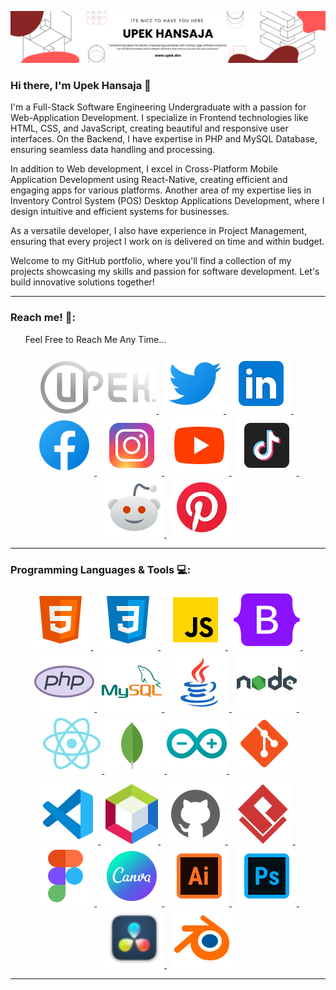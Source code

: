 ![Header](./res/bannerImg-Upek.png)

### Hi there, I'm Upek Hansaja 👋

<p>
I'm a Full-Stack Software Engineering Undergraduate with a passion for Web-Application Development. I specialize in Frontend technologies like HTML, CSS, and JavaScript, creating beautiful and responsive user interfaces. On the Backend, I have expertise in PHP and MySQL Database, ensuring seamless data handling and processing.

In addition to Web development, I excel in Cross-Platform Mobile Application Development using React-Native, creating efficient and engaging apps for various platforms. Another area of my expertise lies in Inventory Control System (POS) Desktop Applications Development, where I design intuitive and efficient systems for businesses.

As a versatile developer, I also have experience in Project Management, ensuring that every project I work on is delivered on time and within budget.

Welcome to my GitHub portfolio, where you'll find a collection of my projects showcasing my skills and passion for software development. Let's build innovative solutions together!

</p>

<hr>

### Reach me! 💬:

<div style="font-size:14px">
  &nbsp;&nbsp;&nbsp;&nbsp;&nbsp;&nbsp;Feel Free to Reach Me Any Time...
</div>
<p align="center">
  <a target="_blank" href="https://www.upek.dev"> <img src="./res/logo.svg" alt="upek's logo" title="Upek's Portfolio"/> </a>
  &nbsp;
  <a target="_blank" href="https://twitter.com/UpekHansaja"> <img src="./res/twitterIcon.svg" alt="upek's Twitter" title="Twitter: @UpekHansaja"/> </a>
  &nbsp;
  <a target="_blank" href="https://www.linkedin.com/in/upek-hansaja/"> <img src="./res/linkedin.svg" alt="upek's LinkedIn" title="LinkedIn: upek-hansaja"/> </a>
  &nbsp;
  <a target="_blank" href="https://www.facebook.com/profile.php?id=100068307769668"> <img src="./res/facebook.svg" alt="upek's Facebook" title="Facebook: Upek Hansaja"/> </a>
  &nbsp;
  <a target="_blank" href="https://www.instagram.com/upek_hansaja/"> <img src="./res/instagram.svg" alt="upek's Instagram" title="Instagram: upek_hansaja"/> </a>
  &nbsp;
  <a target="_blank" href="#"> <img src="./res/youtube.svg" alt="upek's YouTube" title="YouTube: Upek Hansaja"/> </a>
  &nbsp;
  <a target="_blank" href="https://www.tiktok.com/@upek_hansaja"> <img src="./res/tiktok.svg" alt="upek's TikTok" title="TikTok: upek_hansaja"/> </a>
  &nbsp;
  <a target="_blank" href="https://www.reddit.com/user/Upek_Hansaja"> <img src="./res/redditNew.svg" alt="upek's Reddit" title="Reddit: Upek_Hansaja"/> </a>
  &nbsp;
  <a target="_blank" href="https://www.pinterest.com/upekhansaja/"> <img src="./res/pinterest.svg" alt="upek's Pinterest" title="Pinterset: upekhansaja"/> </a>
</p>

<hr>

### Programming Languages & Tools 💻:

<p align="center">
  <a target="_blank" href="https://www.w3schools.com/html/html_intro.asp"> <img src="./res/html.svg" alt="html" title="HTML5"/> </a>
  &nbsp;
  <a target="_blank" href="https://www.w3schools.com/css/css_intro.asp"> <img src="./res/css.svg" alt="css" title="CSS3"/> </a>
  &nbsp;
  <a target="_blank" href="https://www.w3schools.com/js/js_intro.asp"> <img src="./res/javascript.svg" alt="JavaScript" title="JavaScript"/> </a>
  &nbsp;
  <a target="_blank" href="https://getbootstrap.com"> <img src="./res/bootstrap.svg" alt="Bootstrap" title="Bootstrap"/> </a>
  &nbsp;
  <a target="_blank" href="https://www.php.net"> <img src="./res/php.svg" alt="php" title="PHP"/> </a>
  &nbsp;
  <a target="_blank" href="https://www.mysql.com"> <img src="./res/mysql.svg" alt="mysql" title="MySQL"/> </a>
  &nbsp;
  <a target="_blank" href="https://www.java.com/en/"> <img src="./res/java.svg" alt="java" title="Java"/> </a>
  &nbsp;
  <a target="_blank" href="https://nodejs.org/en"> <img src="./res/nodejs.svg" alt="nodejs" title="Node JS"/> </a>
  &nbsp;
  <a target="_blank" href="https://reactnative.dev"> <img src="./res/react-native.svg" alt="react-native" title="React-Native"/> </a>
  <!-- &nbsp; -->
  <a target="_blank" href="https://www.mongodb.com"> <img src="./res/mongoDB.svg" alt="mongobd" title="Mongo DB"/> </a>
  <!-- &nbsp; --> 
  <a target="_blank" href="https://www.arduino.cc"> <img src="./res/arduino.svg" alt="arduino" title="Arduino"/> </a>
  &nbsp;
  <a target="_blank" href="https://git-scm.com"> <img src="./res/git.svg" alt="git" title="Git"/> </a>
</p>

<p align="center">
  <a target="_blank" href="https://code.visualstudio.com"> <img src="./res/vscode.svg" alt="vs code" title="Visual Studio Code"/> </a>
  &nbsp;
  <a target="_blank" href="https://netbeans.apache.org"> <img src="./res/netbeans.svg" alt="netbeans IDE" title="Apache NetBeans IDE"/> </a>
  &nbsp;
  <a target="_blank" href="https://github.com"> <img src="./res/github-light.svg" alt="github" title="GitHub"/> </a>
  &nbsp;
  <a target="_blank" href="https://www.visual-paradigm.com"> <img src="./res/visualParadigm.svg" alt="visual paradigm" title="Visual Paradigm"/> </a>
  &nbsp;
  <a target="_blank" href="https://www.figma.com"> <img src="./res/figma.svg" alt="figma UX UI" title="Figma"/> </a>
  &nbsp;
  <a target="_blank" href="https://www.canva.com"> <img src="./res/canva.svg" alt="canva" title="Canva"/> </a>
  &nbsp;
  <a target="_blank" href="https://www.adobe.com/products/illustrator.html"> <img src="./res/illustrator.svg" alt="Adobe Illustrator" title="Adobe Illustrator"/> </a>
  &nbsp;
  <a target="_blank" href="https://www.adobe.com/products/photoshop.html"> <img src="./res/photoshop.svg" alt="Adobe Photoshop" title="Adobe Photoshop"/> </a>
  &nbsp;
  <a target="_blank" href="https://www.blackmagicdesign.com/products/davinciresolve"> <img src="./res/davinciResolve.svg" alt="DaVinci Resolve" title="DaVinci Resolve"/> </a>
  &nbsp;
  <a target="_blank" href="https://www.blender.org"> <img src="./res/blender.svg" alt="Blender" title="Blender"/> </a>
</p>

<hr>
